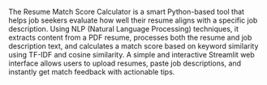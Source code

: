 The Resume Match Score Calculator is a smart Python-based tool that helps job seekers evaluate how well their resume aligns with a specific job description.
Using NLP (Natural Language Processing) techniques, it extracts content from a PDF resume, processes both the resume and job description text, and calculates a match score based on keyword 
similarity using TF-IDF and cosine similarity. A simple and interactive Streamlit web interface allows users to upload resumes, paste job descriptions, and instantly get match feedback with 
actionable tips.
